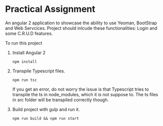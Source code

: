 # Practical Assignment

An angular 2 application to showcase the ability to use Yeoman, BootStrap and Web Servcices. Project should inlcude these functionalities: Login and some C.R.U.D features.

To run this project

1. Install Angular 2

    ```
    npm install
    ```
2. Transpile Typescript files.

    ```
    npm run tsc
    ```

    If you get an error, do not worry the issue is that Typescript tries to transpile the ts in node_modules, which it is not suppose to. The ts files in src folder will be transpiled correctly though.

3. Build project with gulp and run it.

    ```
    npm run build && npm run start
    ```